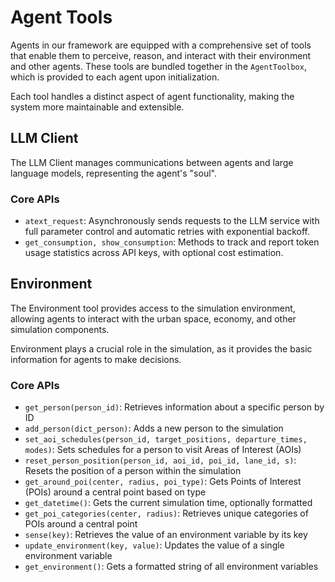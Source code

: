 # Agent Tools
Agents in our framework are equipped with a comprehensive set of tools that enable them to perceive, reason, and interact with their environment and other agents. These tools are bundled together in the `AgentToolbox`, which is provided to each agent upon initialization.

Each tool handles a distinct aspect of agent functionality, making the system more maintainable and extensible.

## LLM Client

The LLM Client manages communications between agents and large language models, representing the agent's "soul". 

### Core APIs

- `atext_request`: Asynchronously sends requests to the LLM service with full parameter control and automatic retries with exponential backoff.
- `get_consumption, show_consumption`: Methods to track and report token usage statistics across API keys, with optional cost estimation.

## Environment
The Environment tool provides access to the simulation environment, allowing agents to interact with the urban space, economy, and other simulation components.

Environment plays a crucial role in the simulation, as it provides the basic information for agents to make decisions.

### Core APIs

- `get_person(person_id)`: Retrieves information about a specific person by ID
- `add_person(dict_person)`: Adds a new person to the simulation
- `set_aoi_schedules(person_id, target_positions, departure_times, modes)`: Sets schedules for a person to visit Areas of Interest (AOIs)
- `reset_person_position(person_id, aoi_id, poi_id, lane_id, s)`: Resets the position of a person within the simulation
- `get_around_poi(center, radius, poi_type)`: Gets Points of Interest (POIs) around a central point based on type
- `get_datetime()`: Gets the current simulation time, optionally formatted
- `get_poi_categories(center, radius)`: Retrieves unique categories of POIs around a central point
- `sense(key)`: Retrieves the value of an environment variable by its key
- `update_environment(key, value)`: Updates the value of a single environment variable
- `get_environment()`: Gets a formatted string of all environment variables
